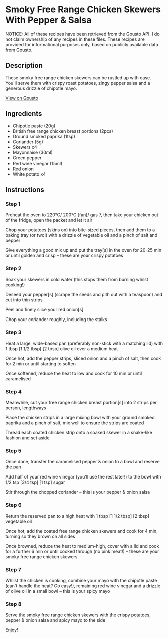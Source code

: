 # Smoky Free Range Chicken Skewers With Pepper & Salsa

NOTICE: All of these recipes have been retrieved from the Gousto API. I do not claim ownership of any recipes in these files. These recipes are provided for informational purposes only, based on publicly available data from Gousto.

## Description

These smoky free range chicken skewers can be rustled up with ease. You'll serve them with crispy roast potatoes, zingy pepper salsa and a generous drizzle of chipotle mayo. 

[View on Gousto](https://www.gousto.co.uk/recipes/cookbook/smoky-free-range-chicken-skewers-with-pepper-onion-salsa)

## Ingredients

- Chipotle paste (20g)
- British free range chicken breast portions (2pcs)
- Ground smoked paprika (1tsp)
- Coriander (5g)
- Skewers x4
- Mayonnaise (30ml)
- Green pepper
- Red wine vinegar (15ml)
- Red onion
- White potato x4

## Instructions


### Step 1

Preheat the oven to 220°C/ 200°C (fan)/ gas 7, then take your chicken out of the fridge, open the packet and let it air

Chop your potatoes (skins on) into bite-sized pieces, then add them to a baking tray (or two!) with a drizzle of vegetable oil and a pinch of salt and pepper

Give everything a good mix up and put the tray[s] in the oven for 20-25 min or until golden and crisp – these are your crispy potatoes


### Step 2

Soak your skewers in cold water (this stops them from burning whilst cooking!)

Deseed your pepper[s] (scrape the seeds and pith out with a teaspoon) and cut into thin strips

Peel and finely slice your red onion[s]

Chop your coriander roughly, including the stalks


### Step 3

Heat a large, wide-based pan (preferably non-stick with a matching lid) with 1 tbsp <span class="text-purple">[1 1/2 tbsp]</span> <span class="text-danger">[2 tbsp] </span>olive oil over a medium heat

Once hot, add the pepper strips, sliced onion and a pinch of salt, then cook for 2 min or until starting to soften

Once softened, reduce the heat to low and cook for 10 min or until caramelised


### Step 4

Meanwhile, cut your free range chicken breast portion[s] into 2 strips per person, lengthways

Place the chicken strips in a large mixing bowl with your ground smoked paprika and a pinch of salt, mix well to ensure the strips are coated

Thread each coated chicken strip onto a soaked skewer in a snake-like fashion and set aside


### Step 5

Once done, transfer the caramelised pepper & onion to a bowl and reserve the pan

Add half of your red wine vinegar (you’ll use the rest later!) to the bowl with 1/2 tsp <span class="text-purple">[3/4 tsp] </span><span class="text-danger">[1 tsp] </span>sugar

Stir through the chopped coriander – this is your pepper & onion salsa


### Step 6

Return the reserved pan to a high heat with 1 tbsp<span class="text-purple"> [1 1/2 tbsp] </span><span class="text-danger">[2 tbsp]</span> vegetable oil

Once hot, add the coated free range chicken skewers and cook for 4 min, turning so they brown on all sides

Once browned, reduce the heat to medium-high, cover with a lid and cook for a further 6 min or until cooked through (no pink meat!) – these are your smoky free range chicken skewers


### Step 7

Whilst the chicken is cooking, combine your mayo with the chipotle paste (can't handle the heat? Go easy!), remaining red wine vinegar and a drizzle of olive oil in a small bowl – this is your spicy mayo

### Step 8

Serve the smoky free range chicken skewers with the crispy potatoes, pepper & onion salsa and spicy mayo to the side

Enjoy!

